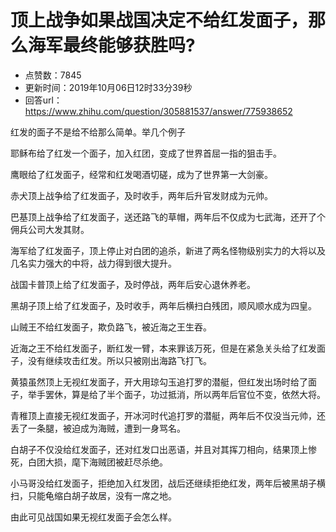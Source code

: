 # 顶上战争如果战国决定不给红发面子，那么海军最终能够获胜吗?
- 点赞数：7845
- 更新时间：2019年10月06日12时33分39秒
- 回答url：https://www.zhihu.com/question/305881537/answer/775938652
<body>
 <p data-pid="H-KGy-cd">红发的面子不是给不给那么简单。举几个例子</p>
 <p data-pid="Tz14kFxK">耶稣布给了红发一个面子，加入红团，变成了世界首屈一指的狙击手。</p>
 <p data-pid="gjx0VDdB">鹰眼给了红发面子，经常和红发喝酒切磋，成为了世界第一大剑豪。</p>
 <p data-pid="Adi197VH">赤犬顶上战争给了红发面子，及时收手，两年后升官发财成为元帅。</p>
 <p data-pid="Jj6P4rfV">巴基顶上战争给了红发面子，送还路飞的草帽，两年后不仅成为七武海，还开了个佣兵公司大发其财。</p>
 <p data-pid="vD3JVOqO">海军给了红发面子，顶上停止对白团的追杀，新进了两名怪物级别实力的大将以及几名实力强大的中将，战力得到很大提升。</p>
 <p data-pid="ARyBHrnD">战国卡普顶上给了红发面子，及时停战，两年后安心退休养老。</p>
 <p data-pid="wQ6eyCao">黑胡子顶上给了红发面子，及时收手，两年后横扫白残团，顺风顺水成为四皇。</p>
 <p data-pid="EszmQi7a">山贼王不给红发面子，欺负路飞，被近海之王生吞。</p>
 <p data-pid="uwxWBdBB">近海之王不给红发面子，断红发一臂，本来罪该万死，但是在紧急关头给了红发面子，没有继续攻击红发。所以只被刚出海路飞打飞。</p>
 <p data-pid="U-CtITtL">黄猿虽然顶上无视红发面子，开大用琼勾玉追打罗的潜艇，但红发出场时给了面子，举手罢休，算是给了半个面子，功过抵消，所以两年后官位不变，依然大将。</p>
 <p data-pid="e9jBPPRz">青稚顶上直接无视红发面子，开冰河时代追打罗的潜艇，两年后不仅没当元帅，还丢了一条腿，被迫成为海贼，遭到一身骂名。</p>
 <p data-pid="MJGThFHn">白胡子不仅没给红发面子，还对红发口出恶语，并且对其挥刀相向，结果顶上惨死，白团大损，麾下海贼团被赶尽杀绝。</p>
 <p data-pid="eAJUTeFw">小马哥没给红发面子，拒绝加入红发团，战后还继续拒绝红发，两年后被黑胡子横扫，只能龟缩白胡子故居，没有一席之地。</p>
 <p data-pid="YEYRlx7U">由此可见战国如果无视红发面子会怎么样。</p>
</body>